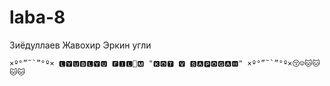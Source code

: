# laba-8
Зиёдуллаев Жавохир Эркин угли 


	×º°”˜`”°º× 🅻🆈🆄🅱🅻🆈🆄 🅵🅸🅻🤨🅼 "🅺🅾🆃 🆅 🆂🅰🅿🅾🅶🅰🅷" ×º°”˜`”°º×😚☺🐱🐱🐱🐱